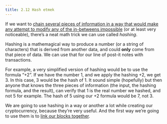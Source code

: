 ```yaml
---
title: 2.12 Hash etmek
---
```




If we want to [chain several pieces of information in a way that would
make any attempt to modify any of the in-betweens
impossible](2.11_blockchain.md) (or at least very noticeable), there’s
a neat math trick we can use called _hashing_.

Hashing is a mathemagical way to produce a number (or a string of
characters) that is derived from another data, and could ****only****
come from that piece of data. We can use that for our line of post-it
notes with transactions.

For example, a very simplified version of hashing would be to use the
formula “+2”. If we have the number 1, and we apply the hashing +2, we
get 3. In this case, 3 would be the hash of 1. It sound simple
(hopefully) but then anyone that knows the three pieces of information
(the input, the hashing formula, and the result), can verify that 1 is
the real number we hashed, and not 5 for example. The hash of 5 using
our +2 formula would be 7, not 3.

We are going to use hashing in a way or another a lot while creating
our cryptocurrency, because they’re very useful. And the first way
we’re going to use them is to [link our blocks
together](2.13_nonces.md).
